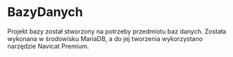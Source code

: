 # BazyDanych

Projekt bazy został stworzony na potrzeby przedmiotu baz danych. Została wykonana w środowisku MariaDB, a do jej tworzenia wykorzystano narzędzie Navicat Premium.
